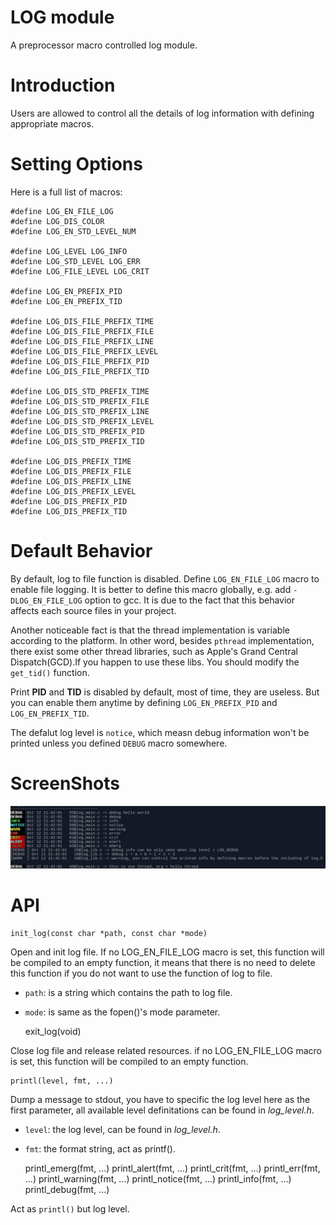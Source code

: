 # LOG module

A preprocessor macro controlled log module.

# Introduction
Users are allowed to control all the details of log information with defining
appropriate macros.

# Setting Options

Here is a full list of macros:

    #define LOG_EN_FILE_LOG
    #define LOG_DIS_COLOR
    #define LOG_EN_STD_LEVEL_NUM

    #define LOG_LEVEL LOG_INFO
    #define LOG_STD_LEVEL LOG_ERR
    #define LOG_FILE_LEVEL LOG_CRIT

    #define LOG_EN_PREFIX_PID
    #define LOG_EN_PREFIX_TID

    #define LOG_DIS_FILE_PREFIX_TIME
    #define LOG_DIS_FILE_PREFIX_FILE
    #define LOG_DIS_FILE_PREFIX_LINE
    #define LOG_DIS_FILE_PREFIX_LEVEL
    #define LOG_DIS_FILE_PREFIX_PID
    #define LOG_DIS_FILE_PREFIX_TID

    #define LOG_DIS_STD_PREFIX_TIME
    #define LOG_DIS_STD_PREFIX_FILE
    #define LOG_DIS_STD_PREFIX_LINE
    #define LOG_DIS_STD_PREFIX_LEVEL
    #define LOG_DIS_STD_PREFIX_PID
    #define LOG_DIS_STD_PREFIX_TID

    #define LOG_DIS_PREFIX_TIME
    #define LOG_DIS_PREFIX_FILE
    #define LOG_DIS_PREFIX_LINE
    #define LOG_DIS_PREFIX_LEVEL
    #define LOG_DIS_PREFIX_PID
    #define LOG_DIS_PREFIX_TID


# Default Behavior

By default, log to file function is disabled. Define `LOG_EN_FILE_LOG`
macro to enable file logging. It is better to define this macro globally,
e.g. add `-DLOG_EN_FILE_LOG` option to gcc. It is due to the fact that
this behavior affects each source files in your project.

Another noticeable fact is that the thread implementation is variable according
to the platform. In other word, besides `pthread` implementation, there exist
some other thread libraries, such as Apple's Grand Central Dispatch(GCD).If you
happen to use these libs. You should modify the `get_tid()` function.

Print **PID** and **TID** is disabled by default, most of time, they are
useless. But you can enable them anytime by defining `LOG_EN_PREFIX_PID`
and `LOG_EN_PREFIX_TID`.

The defalut log level is `notice`, which measn debug information won't be
printed unless you defined `DEBUG` macro somewhere.


# ScreenShots

![](pics/log1.png)

# API

    init_log(const char *path, const char *mode)

Open and init log file. If no LOG_EN_FILE_LOG macro is set, this function will
be compiled to an empty function, it means that there is no need to delete this
function if you do not want to use the function of log to file.

- `path`: is a string which contains the path to log file.
- `mode`: is same as the fopen()'s mode parameter.

    exit_log(void)

Close log file and release related resources. if no LOG_EN_FILE_LOG macro is
set, this function will be compiled to an empty function.

    printl(level, fmt, ...)

Dump a message to stdout, you have to specific the log level here as the first
parameter, all available level definitations can be found in *log_level.h*.

- `level`: the log level, can be found in *log_level.h*.
- `fmt`: the format string, act as printf().

    printl_emerg(fmt, ...)
    printl_alert(fmt, ...)
    printl_crit(fmt, ...)
    printl_err(fmt, ...)
    printl_warning(fmt, ...)
    printl_notice(fmt, ...)
    printl_info(fmt, ...)
    printl_debug(fmt, ...)

Act as `printl()` but log level.

